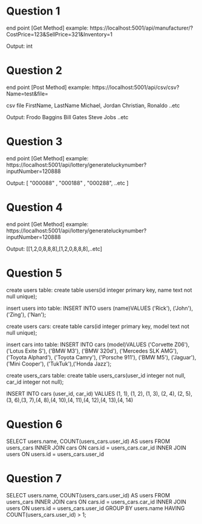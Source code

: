 # Question 1
end point 
[Get Method]
example:
https://localhost:5001/api/manufacturer/?CostPrice=123&SellPrice=321&Inventory=1

Output: 
int

# Question 2
end point 
[Post Method]
example:
https://localhost:5001/api/csv/csv?Name=test&file=

csv file
FirstName, LastName
Michael, Jordan
Christian, Ronaldo ..etc

Output: 
Frodo Baggins
Bill Gates
Steve Jobs ..etc

# Question 3
end point 
[Get Method]
example:
https://localhost:5001/api/lottery/generateluckynumber?inputNumber=120888

Output: 
[ "000088" , "000188" , "000288", ..etc ]

# Question 4
end point 
[Get Method]
example:
https://localhost:5001/api/lottery/generateluckynumber?inputNumber=120888

Output: 
[[1,2,0,8,8,8],[1,2,0,8,8,8],..etc]

# Question 5
create users table:
create table users(id integer primary key,
name text not null unique);

insert users into table:
INSERT INTO users (name)VALUES ('Rick'), ('John'), ('Zing'), ('Nan');

create users cars:
create table cars(id integer primary key,
model text not null unique);

insert cars into table:
INSERT INTO cars (model)VALUES ('Corvette Z06'), ('Lotus Exite S'), ('BMW M3'), ('BMW 320d'), ('Mercedes SLK AMG'), ('Toyota Alphard'), ('Toyota Camry'), ('Porsche 911'), ('BMW M5'), ('Jaguar'), ('Mini Cooper'), ('TukTuk'),('Honda Jazz');

create users_cars table:
create table users_cars(user_id integer not null,
car_id integer not null);

INSERT INTO cars (user_id, car_id)
VALUES (1, 1), (1, 2), (1, 3), (2, 4), (2, 5),(3, 6),(3, 7),(4, 8),(4, 10),(4, 11),(4, 12),(4, 13),(4, 14)

# Question 6
SELECT users.name, COUNT(users_cars.user_id) AS users FROM users_cars
    INNER JOIN cars ON cars.id = users_cars.car_id
    INNER JOIN users ON users.id = users_cars.user_id

# Question 7
SELECT users.name, COUNT(users_cars.user_id) AS users FROM users_cars
    INNER JOIN cars ON cars.id = users_cars.car_id
    INNER JOIN users ON users.id = users_cars.user_id
    GROUP BY users.name
HAVING COUNT(users_cars.user_id) > 1; 
